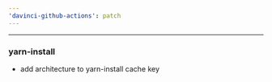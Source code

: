 ```yaml
---
'davinci-github-actions': patch
---
```


---

### yarn-install

- add architecture to yarn-install cache key
